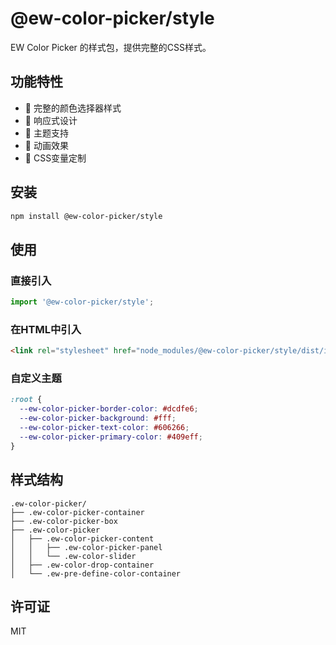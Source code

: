 # @ew-color-picker/style

EW Color Picker 的样式包，提供完整的CSS样式。

## 功能特性

- 🎨 完整的颜色选择器样式
- 📱 响应式设计
- 🌙 主题支持
- 🎪 动画效果
- 🔧 CSS变量定制

## 安装

```bash
npm install @ew-color-picker/style
```

## 使用

### 直接引入

```javascript
import '@ew-color-picker/style';
```

### 在HTML中引入

```html
<link rel="stylesheet" href="node_modules/@ew-color-picker/style/dist/index.css">
```

### 自定义主题

```css
:root {
  --ew-color-picker-border-color: #dcdfe6;
  --ew-color-picker-background: #fff;
  --ew-color-picker-text-color: #606266;
  --ew-color-picker-primary-color: #409eff;
}
```

## 样式结构

```
.ew-color-picker/
├── .ew-color-picker-container
├── .ew-color-picker-box
├── .ew-color-picker
│   ├── .ew-color-picker-content
│   │   ├── .ew-color-picker-panel
│   │   └── .ew-color-slider
│   ├── .ew-color-drop-container
│   └── .ew-pre-define-color-container
```

## 许可证

MIT 